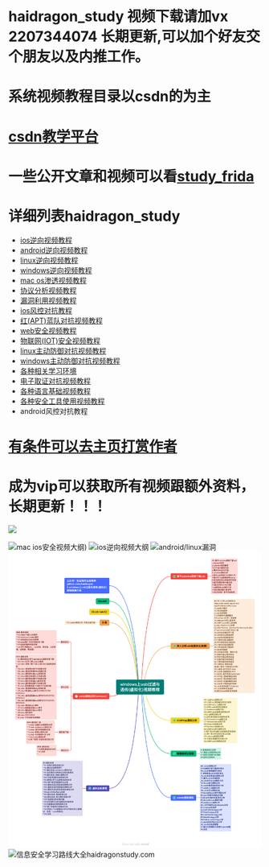 
# haidragon_study  视频下载请加vx 2207344074 长期更新,可以加个好友交个朋友以及内推工作。
# 系统视频教程目录以csdn的为主
# [csdn教学平台](https://edu.csdn.net/lecturer/5805?spm=1002.2001.3001.4144)
# 一些公开文章和视频可以看[study_frida](https://github.com/haidragon/study_frida)
# 详细列表haidragon_study
* [ios逆向视频教程](https://github.com/haidragon/haidragon_study/blob/master/ios%E9%80%86%E5%90%91%E8%A7%86%E9%A2%91%E6%95%99%E7%A8%8B.md)
* [android逆向视频教程](https://github.com/haidragon/haidragon_study/blob/master/android%E9%80%86%E5%90%91%E8%A7%86%E9%A2%91%E6%95%99%E7%A8%8B.md)
* [linux逆向视频教程](https://github.com/haidragon/haidragon_study/blob/master/linux%E9%80%86%E5%90%91%E8%A7%86%E9%A2%91%E6%95%99%E7%A8%8B.md)
* [windows逆向视频教程](https://github.com/haidragon/haidragon_study/blob/master/windows%E9%80%86%E5%90%91%E8%A7%86%E9%A2%91%E6%95%99%E7%A8%8B.md)
* [mac os渗透视频教程](https://github.com/haidragon/haidragon_study/blob/master/mac%20os%E9%80%86%E5%90%91%E8%A7%86%E9%A2%91%E6%95%99%E7%A8%8B.md)
* [协议分析视频教程](https://github.com/haidragon/haidragon_study/blob/master/%E7%BD%91%E7%BB%9C%E5%8D%8F%E8%AE%AE%E5%85%A8%E6%B5%81%E9%87%8F%E5%88%86%E6%9E%90%E8%A7%86%E9%A2%91%E6%95%99%E7%A8%8B.md)
* [漏洞利用视频教程](https://github.com/haidragon/haidragon_study/blob/master/%E6%BC%8F%E6%B4%9E%E5%88%A9%E7%94%A8%E8%A7%86%E9%A2%91%E6%95%99%E7%A8%8B.md)
* [ios风控对抗教程](https://github.com/haidragon/haidragon_study/blob/master/ios%E9%A3%8E%E6%8E%A7%E5%AF%B9%E6%8A%97%E6%95%99%E7%A8%8B.md)
* [红(APT)蓝队对抗视频教程](https://github.com/haidragon/haidragon_study/blob/master/windows%E7%BA%A2%E8%93%9D%E5%AF%B9%E6%8A%97%E8%A7%86%E9%A2%91%E6%95%99%E7%A8%8B(APT).md)
* [web安全视频教程](https://github.com/haidragon/haidragon_study/blob/master/%E6%B8%97%E9%80%8F%E6%B5%8B%E8%AF%95%E8%A7%86%E9%A2%91%E6%95%99%E7%A8%8B.md)
* [物联网(IOT)安全视频教程](https://github.com/haidragon/haidragon_study/blob/master/%E7%89%A9%E8%81%94%E7%BD%91(IOT)%E5%AE%89%E5%85%A8%E8%A7%86%E9%A2%91%E6%95%99%E7%A8%8B.md)
* [linux主动防御对抗视频教程](https://github.com/haidragon/haidragon/blob/main/linux%E4%B8%BB%E5%8A%A8%E9%98%B2%E5%BE%A1%E5%AF%B9%E6%8A%97%E8%A7%86%E9%A2%91%E6%95%99%E7%A8%8B.md)
* [windows主动防御对抗视频教程](https://github.com/haidragon/haidragon/blob/main/windows_ids.md)
* [各种相关学习环境](https://github.com/haidragon/study_learn_environment) 
* [电子取证对抗视频教程](https://github.com/haidragon/haidragon/blob/main/%E7%94%B5%E5%AD%90%E5%8F%96%E8%AF%81.md)
* [各种语言基础视频教程](https://github.com/haidragon/haidragon/blob/main/study_base/readme.md)
* [各种安全工具使用视频教程](https://github.com/haidragon/haidragon/blob/main/tools/readme.md)
* android风控对抗教程
# [有条件可以去主页打赏作者](https://haidragon.github.io/)

# 成为vip可以获取所有视频跟额外资料，长期更新！！！
![](./gzh.png)

![mac ios安全视频大纲](https://github.com/haidragon/haidragon/blob/main/mac%20ios%E5%AE%89%E5%85%A8%E8%A7%86%E9%A2%91.png))
![ios逆向视频大纲](https://github.com/haidragon/haidragon/blob/main/ios%E9%80%86%E5%90%91%E7%AC%AC%E4%B8%80%E6%9C%9F.png)
![android/linux漏洞](https://github.com/haidragon/haidragon/blob/main/linux:Android%20%E6%BC%8F%E6%B4%9E.png)
![usb过滤透传虚拟化](https://github.com/haidragon/haidragon/blob/main/windows%E4%B8%8Ausb%E8%BF%87%E6%BB%A4%E4%B8%8E%E9%80%8F%E4%BC%A0(%E8%99%9A%E6%8B%9F%E5%8C%96)%E8%A7%86%E9%A2%91%E6%95%99%E7%A8%8B.png)
 ![信息安全学习路线大全haidragonstudy.com](https://github.com/haidragon/haidragon/blob/main/%E4%BF%A1%E6%81%AF%E5%AE%89%E5%85%A8%E5%AD%A6%E4%B9%A0%E8%B7%AF%E7%BA%BF%E5%A4%A7%E5%85%A8haidragonstudy.com.png)
